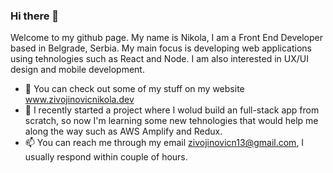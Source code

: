 ### Hi there 👋

Welcome to my github page. My name is Nikola, I am a Front End Developer based in Belgrade, Serbia. 
My main focus is developing web applications using tehnologies such as React and Node. I am also 
interested in UX/UI design and mobile development.


- 🔭 You can check out some of my stuff on my website www.zivojinovicnikola.dev
- 🌱 I recently started a project where I wolud build an full-stack app from scratch, 
so now I'm learning some new tehnologies that would help me along the way such as AWS Amplify and Redux.
- 📫 You can reach me through my email zivojinovicn13@gmail.com, I usually respond within couple of hours.
